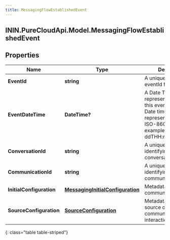 ```yaml
---
title: MessagingFlowEstablishedEvent
---
```

## ININ.PureCloudApi.Model.MessagingFlowEstablishedEvent

## Properties

|Name | Type | Description | Notes|
|------------ | ------------- | ------------- | -------------|
| **EventId** | **string** | A unique (V4 UUID) eventId for this event | |
| **EventDateTime** | **DateTime?** | A Date Time representing the time this event occurred. Date time is represented as an ISO-8601 string. For example: yyyy-MM-ddTHH:mm:ss[.mmm]Z | |
| **ConversationId** | **string** | A unique Id (V4 UUID) identifying this conversation | |
| **CommunicationId** | **string** | A unique Id (V4 UUID) identifying this communication. | |
| **InitialConfiguration** | [**MessagingInitialConfiguration**](MessagingInitialConfiguration.html) | Metadata about this communication. | |
| **SourceConfiguration** | [**SourceConfiguration**](SourceConfiguration.html) | Metadata about the source of this communication&#39;s interaction. | |
{: class="table table-striped"}


